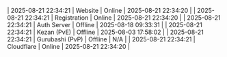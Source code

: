 | 2025-08-21 22:34:21 | Website | Online | 2025-08-21 22:34:20 |
| 2025-08-21 22:34:21 | Registration | Online | 2025-08-21 22:34:20 |
| 2025-08-21 22:34:21 | Auth Server | Offline | 2025-08-18 09:33:31 |
| 2025-08-21 22:34:21 | Kezan (PvE) | Offline | 2025-08-03 17:58:02 |
| 2025-08-21 22:34:21 | Gurubashi (PvP) | Offline | N/A |
| 2025-08-21 22:34:21 | Cloudflare | Online | 2025-08-21 22:34:20 |
